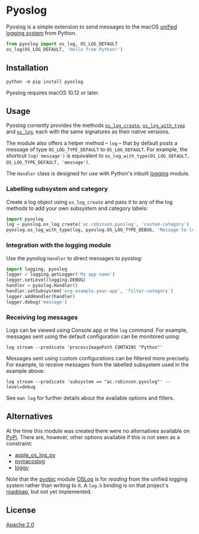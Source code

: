 # Pyoslog
Pyoslog is a simple extension to send messages to the macOS [unified logging system](https://developer.apple.com/documentation/os/os_log) from Python.

```python
from pyoslog import os_log, OS_LOG_DEFAULT
os_log(OS_LOG_DEFAULT, 'Hello from Python!')
```


## Installation
```shell
python -m pip install pyoslog
```

Pyoslog requires macOS 10.12 or later.


## Usage
Pyoslog currently provides the methods [`os_log_create`](https://developer.apple.com/documentation/os/1643744-os_log_create), [`os_log_with_type`](https://developer.apple.com/documentation/os/os_log_with_type) and [`os_log`](https://developer.apple.com/documentation/os/os_log), each with the same signatures as their native versions.

The module also offers a helper method – `log` – that by default posts a message of type `OS_LOG_TYPE_DEFAULT` to `OS_LOG_DEFAULT`. For example, the shortcut `log('message')` is equivalent to `os_log_with_type(OS_LOG_DEFAULT, OS_LOG_TYPE_DEFAULT, 'message')`.

The `Handler` class is designed for use with Python's inbuilt [logging](https://docs.python.org/3/library/logging.html) module.

### Labelling subsystem and category
Create a log object using `os_log_create` and pass it to any of the log methods to add your own subsystem and category labels:

```python
import pyoslog
log = pyoslog.os_log_create('ac.robinson.pyoslog', 'custom-category')
pyoslog.os_log_with_type(log, pyoslog.OS_LOG_TYPE_DEBUG, 'Message to log object', log, 'of type', pyoslog.OS_LOG_TYPE_DEBUG)
```


### Integration with the logging module
Use the pyoslog `Handler` to direct messages to pyoslog:

```python
import logging, pyoslog
logger = logging.getLogger('My app name')
logger.setLevel(logging.DEBUG)
handler = pyoslog.Handler()
handler.setSubsystem('org.example.your-app', 'filter-category')
logger.addHandler(handler)
logger.debug('message')
```


### Receiving log messages
Logs can be viewed using Console.app or the `log` command. For example, messages sent using the default configuration can be monitored using:

```shell
log stream --predicate 'processImagePath CONTAINS "Python"'
```

Messages sent using custom configurations can be filtered more precisely. For example, to receive messages from the labelled subsystem used in the example above:

```shell
log stream --predicate 'subsystem == "ac.robinson.pyoslog"' --level=debug
```

See `man log` for further details about the available options and filters.


## Alternatives
At the time this module was created there were no alternatives available on [PyPi](https://pypi.org/). There are, however, other options available if this is not seen as a constraint:

- [apple_os_log_py](https://github.com/cedar101/apple_os_log_py)
- [pymacoslog](https://github.com/douglas-carmichael/pymacoslog)
- [loggy](https://github.com/pointy-tools/loggy)

Note that the [pyobjc](https://pyobjc.readthedocs.io/) module [OSLog](https://pypi.org/project/pyobjc-framework-OSLog/) is for _reading_ from the unified logging system rather than writing to it. A `log.h` binding is on that project's [roadmap](https://github.com/ronaldoussoren/pyobjc/issues/377), but not yet implemented. 


## License
[Apache 2.0](LICENSE)
